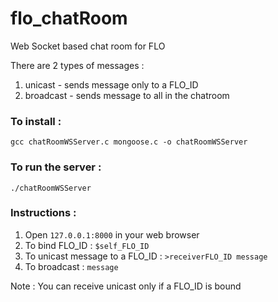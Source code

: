 # flo_chatRoom
Web Socket based chat room for FLO

There are 2 types of messages :
1. unicast - sends message only to a FLO_ID
2. broadcast - sends message to all in the chatroom


### To install :

    gcc chatRoomWSServer.c mongoose.c -o chatRoomWSServer
  
### To run the server :
 
    ./chatRoomWSServer
 
### Instructions :
 
1. Open `127.0.0.1:8000` in your web browser
2. To bind FLO_ID :
     `$self_FLO_ID`
3. To unicast message to a FLO_ID :
      `>receiverFLO_ID message`
4. To broadcast :
      `message`

 Note :
   You can receive unicast only if a FLO_ID is bound 